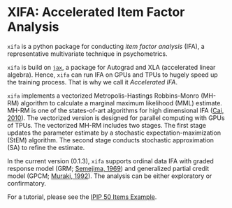 # **XIFA**: Accelerated Item Factor Analysis
`xifa` is a python package for conducting *item factor analysis* (IFA), a representative multivariate technique in psychometrics.

`xifa` is build on [`jax`](https://github.com/google/jax), a package for Autograd and XLA (accelerated linear algebra). Hence, `xifa` can run IFA on GPUs and TPUs to hugely speed up the training process. That is why we call it *Accelerated IFA*.

`xifa` implements a vectorized Metropolis-Hastings Robbins-Monro (MH-RM) algorithm to calculate a marginal maximum likelihood (MML) estimate. MH-RM is one of the states-of-art algorithms for high dimensional IFA ([Cai, 2010](https://doi.org/10.1007/s11336-009-9136-x.)). The vectorized version is designed for parallel computing with GPUs of TPUs. The vectorized MH-RM includes two stages. The first stage updates the parameter estimate by a stochastic expectation-maximization (StEM) algorithm. The second stage conducts stochastic approximation (SA) to refine the estimate.

In the current version (0.1.3), `xifa` supports ordinal data IFA with graded response model (GRM; [Semejima, 1969](https://link.springer.com/article/10.1007%2FBF03372160)) and generalized partial credit model (GPCM; [Muraki, 1992](https://doi.org/10.1177/014662169201600206)). The analysis can be either exploratory or confirmatory. 

For a tutorial, please see the [IPIP 50 Items Example](https://github.com/psyphh/xifa/blob/master/examples/ipip50.ipynb).


